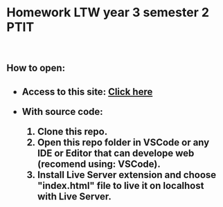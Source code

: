 <br/>
    <h1>Homework LTW year 3 semester 2 PTIT</h1>
    <br/>
    <h2>How to open: <h2>
    <ul>
        <li>
            <p>
                Access to this site: <a href="https://tien226anh.github.io/homework-LTW/" target="_blank">Click here</a>
            </p>
        </li>
        <li>
            <p>
                With source code:
                <br/>
                <ol>
                    <li>
                        Clone this repo.
                    </li>
                    <li>
                        Open this repo folder in VSCode or any IDE or Editor that can develope web (recomend using: VSCode).
                    </li>
                    <li>
                        Install Live Server extension and choose "index.html" file to live it on localhost with Live Server.
                    </li>
                </ol>
            </p>
        </li>
    </ul>
